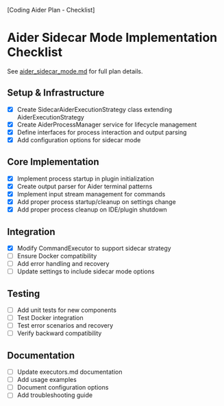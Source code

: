 [Coding Aider Plan - Checklist]

# Aider Sidecar Mode Implementation Checklist

See [aider_sidecar_mode.md](./aider_sidecar_mode.md) for full plan details.

## Setup & Infrastructure

- [x] Create SidecarAiderExecutionStrategy class extending AiderExecutionStrategy
- [x] Create AiderProcessManager service for lifecycle management
- [x] Define interfaces for process interaction and output parsing
- [x] Add configuration options for sidecar mode

## Core Implementation

- [x] Implement process startup in plugin initialization
- [x] Create output parser for Aider terminal patterns
- [x] Implement input stream management for commands
- [x] Add proper process startup/cleanup on settings change
- [x] Add proper process cleanup on IDE/plugin shutdown

## Integration

- [x] Modify CommandExecutor to support sidecar strategy
- [ ] Ensure Docker compatibility
- [ ] Add error handling and recovery
- [ ] Update settings to include sidecar mode options

## Testing

- [ ] Add unit tests for new components
- [ ] Test Docker integration
- [ ] Test error scenarios and recovery
- [ ] Verify backward compatibility

## Documentation

- [ ] Update executors.md documentation
- [ ] Add usage examples
- [ ] Document configuration options
- [ ] Add troubleshooting guide
